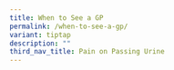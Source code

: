 ```yaml
---
title: When to See a GP
permalink: /when-to-see-a-gp/
variant: tiptap
description: ""
third_nav_title: Pain on Passing Urine
---
```

<p></p>